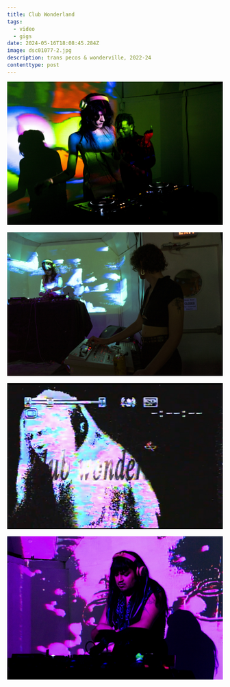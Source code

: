 ```yaml
---
title: Club Wonderland
tags:
  - video
  - gigs
date: 2024-05-16T18:08:45.284Z
image: dsc01077-2.jpg
description: trans pecos & wonderville, 2022-24
contenttype: post
---
```

![](dsc01790-2.jpg)

![](dsc01178-2.jpg)

![](img_6069.jpg)

![](dsc01355-2.jpg)